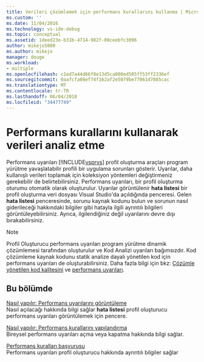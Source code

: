 ```yaml
---
title: Verileri çözümlemek için performans kurallarını kullanma | Microsoft Docs
ms.custom: ''
ms.date: 11/04/2016
ms.technology: vs-ide-debug
ms.topic: conceptual
ms.assetid: 1deed23e-b31b-4714-982f-08ceebfc3096
author: mikejo5000
ms.author: mikejo
manager: douge
ms.workload:
- multiple
ms.openlocfilehash: c1ed7a44d66f8e13d5ca000ed505ff53ff2336ef
ms.sourcegitcommit: 0aafcfa08ef74f162af2e5079be77061d7885cac
ms.translationtype: MT
ms.contentlocale: tr-TR
ms.lasthandoff: 06/04/2018
ms.locfileid: "34477749"
---
```

# <a name="use-performance-rules-to-analyze-data"></a>Performans kurallarını kullanarak verileri analiz etme
Performans uyarıları [!INCLUDE[vsprvs](../code-quality/includes/vsprvs_md.md)] profil oluşturma araçları program yürütme yavaşlatabilir profili bir uygulama sorunları gösterir. Uyarılar, daha kullanışlı verileri toplamak için koleksiyon yöntemleri değiştirmeniz gerekebilir de belirtebilirsiniz. Performans uyarıları, bir profil oluşturma oturumu otomatik olarak oluşturulur. Uyarılar görüntülenir **hata listesi** bir profil oluşturma veri dosyası Visual Studio'da açıldığında penceresi. Gelen **hata listesi** penceresinde, sorunu kaynak kodunu bulun ve sorunun nasıl giderileceği hakkındaki bilgiler gibi hatayla ilgili ayrıntılı bilgileri görüntüleyebilirsiniz. Ayrıca, ilgilendiğiniz değil uyarılarını devre dışı bırakabilirsiniz.  
  
> [!NOTE]
>  Profil Oluşturucu performans uyarıları program yürütme dinamik çözümlemesi tarafından oluşturulur ve Kod Analizi uyarıları bağımsızdır. Kod çözümleme kaynak kodunu statik analize dayalı yönetilen kod için performans uyarıları de oluşturabilirsiniz. Daha fazla bilgi için bkz: [Çözümle yönetilen kod kalitesini](../code-quality/analyzing-managed-code-quality-by-using-code-analysis.md) ve [performans uyarıları](../code-quality/performance-warnings.md).  
  
## <a name="in-this-section"></a>Bu bölümde  
 [Nasıl yapılır: Performans uyarılarını görüntüleme](../profiling/how-to-view-performance-warnings.md)  
 Nasıl açılacağı hakkında bilgi sağlar **hata listesi** profil oluşturucu performans uyarıları görüntülemek için pencere.  
  
 [Nasıl yapılır: Performans kurallarını yapılandırma](../profiling/how-to-configure-performance-rules.md)  
 Bireysel performans uyarıları açma veya kapatma hakkında bilgi sağlar.  
  
 [Performans kuralları başvurusu](../profiling/performance-rules-reference.md)  
 Performans uyarıları profil oluşturucu hakkında ayrıntılı bilgiler sağlar